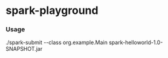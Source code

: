 # spark-playground

### Usage
./spark-submit --class org.example.Main spark-helloworld-1.0-SNAPSHOT.jar